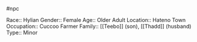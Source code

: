 #npc 

Race:: Hylian
Gender:: Female
Age:: Older Adult
Location:: Hateno Town
Occupation:: Cuccoo Farmer
Family:: [[Teebo]] (son), [[Thadd]] (husband)
Type:: Minor

